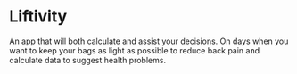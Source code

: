 # Liftivity
An app that will both calculate and assist your decisions. On days when you want to keep your bags as light as possible to reduce back pain and calculate data to suggest health problems.
